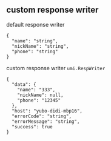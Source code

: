 ## custom response writer

default response writer

```
{
  "name": "string",
  "nickName": "string",
  "phone": "string"
}
```


custom response writer `umi.RespWriter`

```
{
  "data": {
    "name": "333",
    "nickName": null,
    "phone": "12345"
  },
  "host": "yubo-didi-mbp16",
  "errorCode": "string",
  "errorMessage": "string",
  "success": true
}
```
